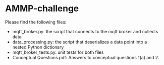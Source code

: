 # AMMP-challenge

Please find the following files: 
  - mqtt_broker.py: the script that connects to the mqtt broker and collects data
  - data_processing.py: the script that deserializes a data point into a nested Python dictionary
  - mqtt_broker_tests.py: unit tests for both files
  - Conceptual Questions.pdf: Answers to conceptual questions 1(a) and 2. 
